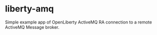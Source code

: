 # liberty-amq
Simple example app of OpenLiberty ActiveMQ RA connection to a remote ActiveMQ Message broker.
